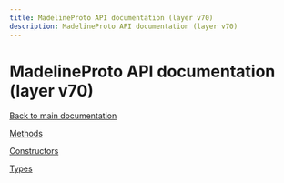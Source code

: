 ```yaml
---
title: MadelineProto API documentation (layer v70)
description: MadelineProto API documentation (layer v70)
---
```

# MadelineProto API documentation (layer v70)  

[Back to main documentation](..)  


[Methods](methods/)

[Constructors](constructors/)

[Types](types/)
